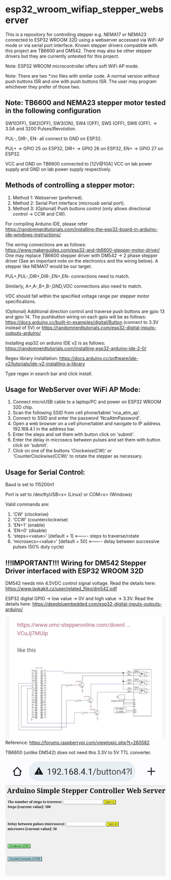 # esp32_wroom_wifiap_stepper_webserver
This is a repository for controlling stepper e.g. NEMA17 or NEMA23 connected to ESP32 WROOM 32D using a webserver accessed via WiFi AP mode or via serial port interface. Known stepper drivers compatible with this project are TB6600 and DM542. There may also be other stepper drivers but they are currently untested for this project.

Note: ESP32 WROOM microcontroller offers soft WiFi AP mode.

Note: There are two *.ino files with similar code. A normal version without push buttons ISR and one with push buttons ISR. The user may program whichever they prefer of those two.

## Note: TB6600 and NEMA23 stepper motor tested in the following configuration

SW1(OFF), SW2(OFF), SW3(ON), SW4 (OFF), SW5 (OFF), SW6 (OFF). -> 3.5A and 3200 Pulses/Revolution.

PUL-, DIR-, EN- all connect to GND on ESP32.

PUL+ -> GPIO 25 on ESP32, DIR+ -> GPIO 26 on ESP32, EN+ -> GPIO 27 on ESP32.

VCC and GND on TB6600 connected to [12V@10A] VCC on lab power supply and GND on lab power supply respectively. 

## Methods of controlling a stepper motor:

1. Method 1: Webserver (preferred).
2. Method 2: Serial Port interface (microusb serial port).
3. Method 3: (Optional) Push buttons control (only allows directional control ->  CCW and CW).

For compiling Arduino IDE, please refer https://randomnerdtutorials.com/installing-the-esp32-board-in-arduino-ide-windows-instructions/

The wiring connections are as follows: https://www.makerguides.com/esp32-and-tb6600-stepper-motor-driver/ 
One may replace TB6600 stepper driver with DM542 -> 2 phase stepper driver (See an important note on the electronics and the wiring below). A stepper like NEMA17 would be our target.

PUL+,PUL-,DIR+,DIR-,EN+,EN- connections need to match.

Similarly, A+,A-,B+,B-,GND,VDC connections also need to match.

VDC should fall within the specified voltage range per stepper motor specifications. 

(Optional) Additional direction control and traverse push buttons are gpio 13 and gpio 14. The pushbutton wiring on each gpio will be as follows: https://docs.arduino.cc/built-in-examples/digital/Button (connect to 3.3V instead of 5V) or https://randomnerdtutorials.com/esp32-digital-inputs-outputs-arduino/

Installing esp32 on arduino IDE v2 is as follows:
https://randomnerdtutorials.com/installing-esp32-arduino-ide-2-0/

Regex library installation: https://docs.arduino.cc/software/ide-v2/tutorials/ide-v2-installing-a-library

Type regex in search bar and click install.

## Usage for WebServer over WiFi AP Mode:

1. Connect microUSB cable to a laptop/PC and power on ESP32 WROOM 32D chip.
2. Scan the following SSID from cell phone/tablet 'nca_atm_ap'.
3. Connect to SSID and enter the password 'NcaAtmPassword'.
4. Open a web browser on a cell phone/tablet and navigate to IP address 192.168.4.1 in the address bar.
5. Enter the steps and set them with button click on 'submit'.
6. Enter the delay in microsecs between pulses and set them with button click on 'submit'.
7. Click on one of the buttons 'Clockwise(CW)' or 'CounterClockwise(CCW)' to rotate the stepper as necessary.


## Usage for Serial Control:

Baud is set to 115200n1

Port is set to /dev/ttyUSB\<x\> (Linux) or COM\<x\> (Windows)
  
 Valid commands are:
1. 'CW' (clockwise)
2. 'CCW' (counterclockwise)
3. 'EN=1' (enable)
4. 'EN=0' (disable)
5. 'steps=\<value\>' [default = 1] <---- steps to traverse/rotate
6. 'microsecs=\<value\>' [default = 50] <---- delay between successive pulses (50% duty cycle)

## !!!IMPORTANT!!! Wiring for DM542 Stepper Driver interfaced with ESP32 WROOM 32D

DM542 needs min 4.5VDC control signal voltage. Read the details here: https://www.laskakit.cz/user/related_files/dm542.pdf

ESP32 digital GPIO -> low value -> 0V and high value -> 3.3V. Read the details here: https://deepbluembedded.com/esp32-digital-inputs-outputs-arduino/

![alt text](https://raw.githubusercontent.com/enthusiasticgeek/esp32_wroom_wifiap_stepper_webserver/main/Screenshot_20230514_084318.jpg "wiring")
Reference:
https://forums.raspberrypi.com/viewtopic.php?t=260582


TB6600 (unlike DM542) does not need this 3.3V to 5V TTL converter.
  
![alt text](https://github.com/enthusiasticgeek/esp32_wroom_wifiap_stepper_webserver/blob/main/Screenshot_20230503_082242.jpg "ESP32 ARDUINO WEBSERVER WIFI AP")

